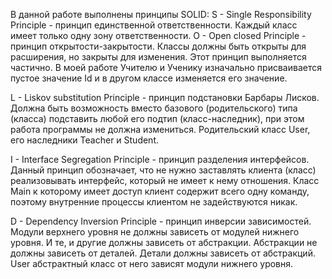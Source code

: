 В данной работе выполнены принципы SOLID:
S - Single Responsibility Principle - принцип единственной ответственности. 
Каждый класс имеет только одну зону ответственности.
O - Open closed Principle - принцип открытости-закрытости. Классы должны быть открыты для расширения, 
но закрыты для изменения.
Этот принцип выполняется частично. В моей работе Учителю и Ученику изначально присваивается пустое значение Id 
и в другом классе изменяется его значение. 

L - Liskov substitution Principle - принцип подстановки Барбары Лисков. 
Должна быть возможность вместо базового (родительского) типа (класса) подставить любой его подтип 
(класс-наследник), при этом работа программы не должна измениться. 
Родительский класс User, его наследники Teacher и Student.


I -  Interface Segregation Principle - принцип разделения интерфейсов. 
Данный принцип обозначает, что не нужно заставлять клиента (класс) реализовывать интерфейс, 
который не имеет к нему отношения. Класс Main к которому имеет доступ клиент содержит всего одну команду, 
поэтому внутренние процессы клиентом не задействуются никак.

D - Dependency Inversion Principle - принцип инверсии зависимостей. 
Модули верхнего уровня не должны зависеть от модулей нижнего уровня. И те, и другие должны зависеть от абстракции. 
Абстракции не должны зависеть от деталей. Детали должны зависеть от абстракций.
User абстрактный класс от него зависят модули нижнего уровня.
